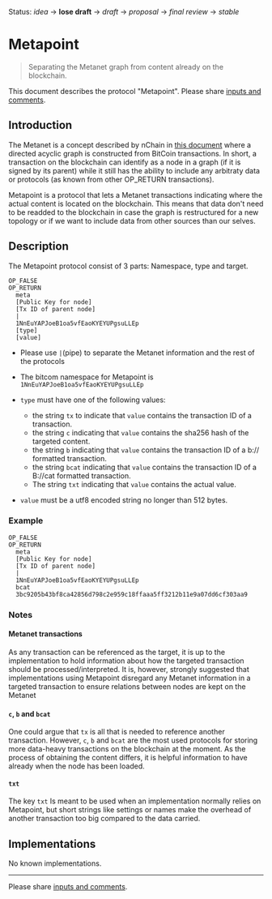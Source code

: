Status: _idea_ → __lose draft__ → _draft_ → _proposal_ → _final review_ → _stable_

# Metapoint

> Separating the Metanet graph from content already on the blockchain.

This document describes the protocol "Metapoint". Please share [inputs and comments](https://github.com/bico-media/metapoint/issues/new).

## Introduction 

The Metanet is a concept described by nChain in [this document](https://drive.google.com/viewerng/viewer?url=https://nchain.com/app/uploads/2019/06/The-Metanet-Technical-Summary-v1.0.pdf) where a directed acyclic graph is constructed from BitCoin transactions. In short, a transaction on the blockchain can identify as a node in a graph (if it is signed by its parent) while it still has the ability to include any arbitraty data or protocols (as known from other OP_RETURN transactions).

Metapoint is a protocol that lets a Metanet transactions indicating where the actual content is located on the blockchain. This means that data don't need to be readded to the blockchain in case the graph is restructured for a new topology or if we want to include data from other sources than our selves. 


## Description

The Metapoint protocol consist of 3 parts: Namespace, type and target. 

```
OP_FALSE
OP_RETURN
  meta
  [Public Key for node]
  [Tx ID of parent node]  
  |
  1NnEuYAPJoeB1oa5vfEaoKYEYUPgsuLLEp
  [type]
  [value]
```

- Please use `|`(pipe) to separate the Metanet information and the rest of the protocols

- The bitcom namespace for Metapoint is `1NnEuYAPJoeB1oa5vfEaoKYEYUPgsuLLEp`

- `type` must have one of the following values:
  - the string `tx` to indicate that `value` contains the transaction ID of a transaction. 
  - the string `c` indicating that `value` contains the sha256 hash of the targeted content. 
  - the string `b` indicating that `value` contains the transaction ID of a b:// formatted transaction.
  - the string `bcat` indicating that `value` contains the transaction ID of a B://cat formatted transaction.
  - The string `txt` indicating that `value` contains the actual value. 

- `value` must be a utf8 encoded string no longer than 512 bytes. 



### Example

```
OP_FALSE
OP_RETURN
  meta
  [Public Key for node]
  [Tx ID of parent node]  
  |
  1NnEuYAPJoeB1oa5vfEaoKYEYUPgsuLLEp
  bcat
  3bc9205b43bf8ca42856d798c2e959c18ffaaa5ff3212b11e9a07dd6cf303aa9
```

### Notes

#### Metanet transactions

As any transaction can be referenced as the target, it is up to the implementation to hold information about how the targeted transaction should be processed/interpreted. It is, however, strongly suggested that implementations using Metapoint disregard any Metanet information in a targeted transaction to ensure relations between nodes are kept on the Metanet 

####  `c`, `b` and `bcat` 
One could argue that `tx` is all that is needed to reference another transaction. However, `c`, `b` and `bcat` are the most used protocols for storing more data-heavy transactions on the blockchain at the moment. As the process of obtaining the content differs, it is helpful information to have already when the node has been loaded. 

#### `txt`
The key `txt` Is meant to be used when an implementation normally relies on Metapoint, but short strings like settings or names make the overhead of another transaction too big compared to the data carried. 



## Implementations

No known implementations. 

----

Please share [inputs and comments](https://github.com/bico-media/metapoint/issues/new).



